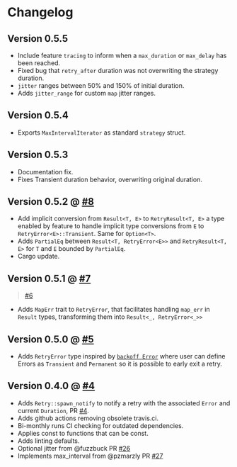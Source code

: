 # Changelog

## Version 0.5.5

- Include feature `tracing` to inform when a `max_duration` or `max_delay` has been reached.
- Fixed bug that `retry_after` duration was not overwriting the strategy duration.
- `jitter` ranges between 50% and 150% of initial duration.
- Adds `jitter_range` for custom `map` jitter ranges.

## Version 0.5.4

- Exports `MaxIntervalIterator` as standard `strategy` struct.

## Version 0.5.3

- Documentation fix.
- Fixes Transient duration behavior, overwriting original duration.


## Version 0.5.2 @ [#8](https://github.com/naomijub/tokio-retry/pull/8)

- Add implicit conversion from `Result<T, E>` to `RetryResult<T, E>` a type enabled by feature to handle implicit type conversions from `E` to `RetryError<E>::Transient`. Same for `Option<T>`.
- Adds `PartialEq` between  `Result<T, RetryError<E>>` and `RetryResult<T, E>` for `T` and `E` bounded by `PartialEq`.
- Cargo update.

## Version 0.5.1 @ [#7](https://github.com/naomijub/tokio-retry/pull/7)
> [#6](https://github.com/naomijub/tokio-retry/pull/6)

- Adds `MapErr` trait to `RetryError`, that facilitates handling `map_err` in `Result` types, transforming them into `Result<_, RetryError<_>>`

## Version 0.5.0 @ [#5](https://github.com/naomijub/tokio-retry/pull/5)

- Adds `RetryError` type inspired by [`backoff Error`](https://docs.rs/backoff/latest/backoff/enum.Error.html) where user can define Errors as `Transient` and `Permanent` so it is possible to early exit a retry. 

## Version 0.4.0 @ [#4](https://github.com/naomijub/tokio-retry/pull/4)

- Adds `Retry::spawn_notify` to notify a retry with the associated `Error` and current `Duration`, PR [#4](https://github.com/naomijub/tokio-retry/pull/4).
- Adds github actions removing obsolete travis.ci.
- Bi-monthly runs CI checking for outdated dependencies.
- Applies const to functions that can be const.
- Adds linting defaults.
- Optional jitter from @fuzzbuck PR [#26](https://github.com/srijs/rust-tokio-retry/pull/26)
- Implements max_interval from @pzmarzly PR [#27](https://github.com/srijs/rust-tokio-retry/pull/27)
